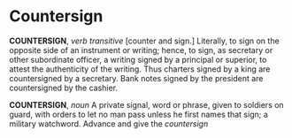 # Countersign

**COUNTERSIGN**, _verb transitive_ \[counter and sign.\] Literally, to sign on the opposite side of an instrument or writing; hence, to sign, as secretary or other subordinate officer, a writing signed by a principal or superior, to attest the authenticity of the writing. Thus charters signed by a king are countersigned by a secretary. Bank notes signed by the president are countersigned by the cashier.

**COUNTERSIGN**, _noun_ A private signal, word or phrase, given to soldiers on guard, with orders to let no man pass unless he first names that sign; a military watchword. Advance and give the _countersign_